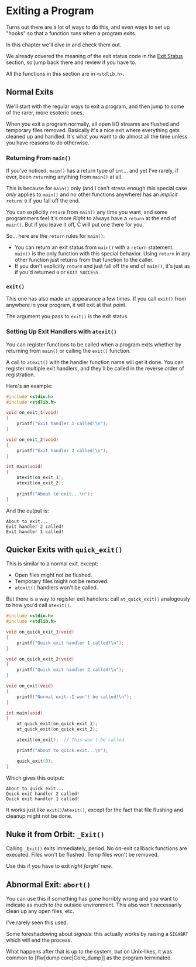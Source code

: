 <!-- Beej's guide to C

# vim: ts=4:sw=4:nosi:et:tw=72
-->

# Exiting a Program

Turns out there are a lot of ways to do this, and even ways to set up
"hooks" so that a function runs when a program exits.

In this chapter we'll dive in and check them out.

We already covered the meaning of the exit status code in the [Exit
Status](#exit-status) section, so jump back there and review if you have
to.

All the functions in this section are in `<stdlib.h>`.

## Normal Exits

We'll start with the regular ways to exit a program, and then jump to
some of the rarer, more esoteric ones.

When you exit a program normally, all open I/O streams are flushed and
temporary files removed. Basically it's a nice exit where everything
gets cleaned up and handled. It's what you want to do almost all the
time unless you have reasons to do otherwise.

### Returning From `main()`

If you've noticed, `main()` has a return type of `int`... and yet I've
rarely, if ever, been `return`ing anything from `main()` at all.

This is because for `main()` only (and I can't stress enough this
special case _only_ applies to `main()` and no other functions anywhere)
has an _implicit_ `return 0` if you fall off the end.

You can explicitly `return` from `main()` any time you want, and some
programmers feel it's more _Right_ to always have a `return` at the end
of `main()`. But if you leave it off, C will put one there for you.

So... here are the `return` rules for `main()`:

* You can return an exit status from `main()` with a `return` statement.
  `main()` is the only function with this special behavior. Using
  `return` in any other function just returns from that function to the
  caller.
* If you don't explicitly `return` and just fall off the end of
  `main()`, it's just as if you'd returned `0` or `EXIT_SUCCESS`.

### `exit()`

This one has also made an appearance a few times. If you call `exit()`
from anywhere in your program, it will exit at that point.

The argument you pass to `exit()` is the exit status.

### Setting Up Exit Handlers with `atexit()`

You can register functions to be called when a program exits whether by
returning from `main()` or calling the `exit()` function.

A call to `atexit()` with the handler function name will get it done.
You can register multiple exit handlers, and they'll be called in the
reverse order of registration.

Here's an example:

``` {.c .numberLines}
#include <stdio.h>
#include <stdlib.h>

void on_exit_1(void)
{
    printf("Exit handler 1 called!\n");
}

void on_exit_2(void)
{
    printf("Exit handler 2 called!\n");
}

int main(void)
{
    atexit(on_exit_1);
    atexit(on_exit_2);
    
    printf("About to exit...\n");
}
```

And the output is:

```
About to exit...
Exit handler 2 called!
Exit handler 1 called!
```

## Quicker Exits with `quick_exit()`

This is similar to a normal exit, except:

* Open files might not be flushed.
* Temporary files might not be removed.
* `atexit()` handlers won't be called.

But there is a way to register exit handlers: call `at_quick_exit()`
analogously to how you'd call `atexit()`.

``` {.c .numberLines}
#include <stdio.h>
#include <stdlib.h>

void on_quick_exit_1(void)
{
    printf("Quick exit handler 1 called!\n");
}

void on_quick_exit_2(void)
{
    printf("Quick exit handler 2 called!\n");
}

void on_exit(void)
{
    printf("Normal exit--I won't be called!\n");
}

int main(void)
{
    at_quick_exit(on_quick_exit_1);
    at_quick_exit(on_quick_exit_2);

    atexit(on_exit);  // This won't be called

    printf("About to quick exit...\n");

    quick_exit(0);
}
```

Which gives this output:

```
About to quick exit...
Quick exit handler 2 called!
Quick exit handler 1 called!
```

It works just like `exit()`/`atexit()`, except for the fact that file
flushing and cleanup might not be done.

## Nuke it from Orbit: `_Exit()`

Calling `_Exit()` exits immediately, period. No on-exit callback
functions are executed. Files won't be flushed. Temp files won't be
removed.

Use this if you have to exit _right fargin' now_.

## Abnormal Exit: `abort()`

You can use this if something has gone horribly wrong and you want to
indicate as much to the outside environment. This also won't necessarily
clean up any open files, etc.

I've rarely seen this used.

Some foreshadowing about _signals_: this actually works by raising a
`SIGABRT` which will end the process. 

What happens after that is up to the system, but on Unix-likes, it was
common to [flw[dump core|Core_dump]] as the program terminated.